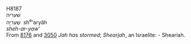<body>
  <p>H8187<br>  שׁעריה  <br> שְׁעַריָה  ‎  sh<sup>e</sup>‛aryâh  <br><i>sheh-ar-yaw‘ </i><br>From <a href="h8176.htm">8176</a> and <a href="h3050.htm">3050</a>  <i>Jah</i> <i>has</i> <i>stormed</i>; <i>Shearjah</i>, an Israelite: - Sheariah.<br></p>
 </body>